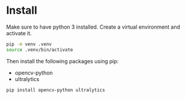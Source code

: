 # Install
Make sure to have python 3 installed.
Create a virtual environment and activate it.
```bash
pip -m venv .venv
source .venv/bin/activate
```
Then install the following packages using pip:
 - opencv-python
 - ultralytics
```bash
pip install opencv-python ultralytics
```
